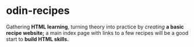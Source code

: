 # odin-recipes

Gathering **HTML learning**, turning theory into practice by *creating* **a basic recipe website;** a main index page with links to a few recipes will be a good start to **build HTML skills.**

